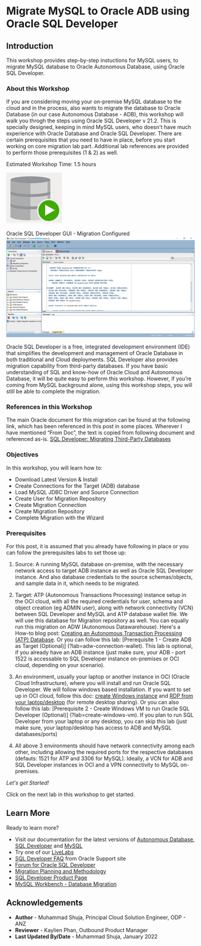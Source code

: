 # Migrate MySQL to Oracle ADB using Oracle SQL Developer

## Introduction

This workshop provides step-by-step instuctions for MySQL users, to migrate MySQL database to Oracle Autonomous Database, using Oracle SQL Developer. 

### About this Workshop

If you are considering moving your on-premise MySQL database to the cloud and in the process, also wants to migrate the database to Oracle Database (in our case Autonomous Database - ADB), this workshop will walk you throgh the steps using Oracle SQL Developer v 21.2. This is specially designed, keeping in mind MySQL users, who doesn't have much experience with Oracle Database and Oracle SQL Developer. There are certain prerequisites that you need to have in place, before you start working on core migration lab part. Additional lab references are provided to perform those prerequisites (1 & 2) as well. 

Estimated Workshop Time: 1.5 hours

![Oracle SQL Developer icon](images/sqldv.jpg " ")

Oracle SQL Developer GUI - Migration Configured 
![Oracle SQL Developer UI](images/sqldevUI.jpg " ")


Oracle SQL Developer is a free, integrated development environment (IDE) that simplifies the development and management of Oracle Database in both traditional and Cloud deployments. SQL Developer also provides migration capability from third-party databases. If you have basic understanding of SQL and know-how of Oracle Cloud and Autonomous Database, it will be quite easy to perform this workshop. However, if you’re coming from MySQL background alone, using this workshop steps, you will still be able to complete the migration. 

### References in this Workshop

The main Oracle document for this migration can be found at the following link, which has been referenced in this post in some places. Wherever I have mentioned “From Doc”, the text is copied from following document and referenced as-is. [SQL Developer: Migrating Third-Party Databases](https://docs.oracle.com/en/database/oracle/sql-developer/21.2/rptug/migrating-third-party-databases.html)


### Objectives

In this workshop, you will learn how to:
* Download Latest Version & Install
* Create Connections for the Target (ADB) database
* Load MySQL JDBC Driver and Source Connection
* Create User for Migration Repository
* Create Migration Connection
* Create Migration Repository
* Complete Migration with the Wizard

### Prerequisites 

For this post, it is assumed that you already have following in place or you can follow the prerequisites labs to set those up:

1. Source: A running MySQL database on-premise, with the necessary network access to target ADB instance as well as Oracle SQL Developer instance. And also database credentials to the source schemas/objects, and sample data in it, which needs to be migrated.

2. Target: ATP (Autonomous Transactions Processing) instance setup in the OCI cloud, with all the required credentials for user, schema and object creation (eg ADMIN user), along with network connectivity (VCN) between SQL Developer and MySQL and ATP database wallet file. We will use this database for Migraiton repository as well. You can equally run this migration on ADW (Autonomous Datawarehouse). Here's a How-to blog post: [Creating an Autonomous Transaction Processing (ATP) Database](https://blogs.oracle.com/weblogicserver/post/creating-an-autonomous-transaction-processing-atp-database).  Or you can follow this lab: [Prerequisite 1 - Create ADB as Target (Optional)] (?lab=adw-connection-wallet). This lab is optional, if you already have an ADB instance (just make sure, your ADB - port 1522 is accessable to SQL Developer instance on-premises or OCI cloud, depending on your scenario).

3. An environment, usually your laptop or another instance in OCI (Oracle Cloud Infrastructure), where you will install and run Oracle SQL Developer. We will follow windows based installation. If you want to set up in OCI cloud, follow this doc: [create Windows instance](https://docs.oracle.com/en-us/iaas/Content/GSG/Reference/overviewworkflowforWindows.htm) and [RDP from your laptop/desktop](https://blogs.oracle.com/pcoe/post/enable-windows-instance-access-via-rdp-on-oracle-compute-cloud-service) (for remote desktop sharing). Or you can also follow this  lab: [Prerequisite 2 - Create Windows VM to run Oracle SQL Developer (Optional)] (?lab=create-windows-vm). If you plan to run SQL Developer from your laptop or any desktop, you can skip this lab (just make sure, your laptop/desktop has access to ADB and MySQL databases/ports)

4. All above 3 environments should have network connectivity among each other, including allowing the required ports for the respective databases (defauts: 1521 for ATP and 3306 for MySQL). Ideally, a VCN for ADB and SQL Developer instances in OCI and a VPN connectivity to MySQL on-premises. 

*Let's get Started!*

Click on the next lab in this workshop to get started.

## Learn More

Ready to learn more?
* Visit our documentation for the latest versions of [Autonomous Database](https://docs.oracle.com/en/cloud/paas/atp-cloud/index.html), [SQL Developer](https://docs.oracle.com/en/database/oracle/sql-developer/21.2/index.html) and [MySQL](https://dev.mysql.com/doc/)
* Try one of our [LiveLabs](https://apexapps.oracle.com/pls/apex/dbpm/r/livelabs/home?session=110185877771466)
* [SQL Developer FAQ](https://support.oracle.com/epmos/faces/DocumentDisplay?_afrLoop=170592697647624&id=2345874.1&_afrWindowMode=0&_adf.ctrl-state=u1oixgz95_4) from Oracle Support site 
* [Forum for Oracle SQL Developer](https://community.oracle.com/tech/developers/categories/sql_developer)
* [Migration Planning and Methodology](https://www.oracle.com/database/technologies/migration/mig-planning.html)
* [SQL Developer Product Page](https://www.oracle.com/database/technologies/appdev/sqldeveloper-landing.html)
* [MySQL Workbench - Database Migration](https://www.mysql.com/products/workbench/migrate/)


## Acknowledgements
* **Author** - Muhammad Shuja, Principal Cloud Solution Engineer, ODP - ANZ
* **Reviewer** - Kaylien Phan, Outbound Product Manager
* **Last Updated By/Date** - Muhammad Shuja, January 2022
